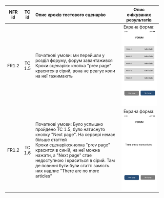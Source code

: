 |NFR id|TC id|Опис кроків тестового сценарію|Опис очікуваних результатів|
|:-----:|:-----:|:-----|:-----:|
|FR1.2|TC 1.5|Початкові умови: ми перейшли у розділ форуму, форум завантажився<br> Кроки сценарію: кнопка "prev page" красится в сірий, вона не реагуе коли на неї гажимають|Екрана форма:<br>![tc1.5](/2-SoftwareDesign/2.8-TestCases/1.png)|
|FR1.2|TC 1.6|Початкові умови: Було успышно пройдено TC 1.5, було натиснуто кнопку "Next page". На сервері немае більше статтей<br> Кроки сценарію:кнопка "prev page" красится в синій, на неї можна нажати, а "Next page" стае недоступною і краситься в сірий. Там де повинні бути були статті замість них надпис "There are no more articles"|Екрана форма:<br>![tc1.6](/2-SoftwareDesign/2.8-TestCases/2.png)|
